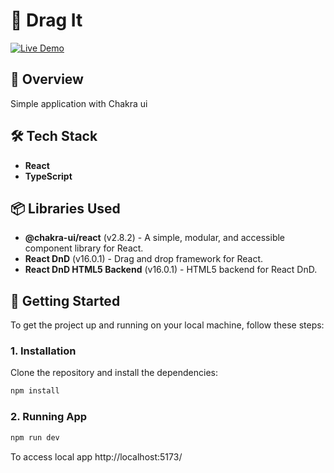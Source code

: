 # 🚀 Drag It

[![Live Demo](https://img.shields.io/badge/Demo-Live-brightgreen)](https://zania.vercel.app/)

## 🌟 Overview

Simple application with Chakra ui

## 🛠️ Tech Stack

- **React**
- **TypeScript**

## 📦 Libraries Used

- **@chakra-ui/react** (v2.8.2) - A simple, modular, and accessible component library for React.
- **React DnD** (v16.0.1) - Drag and drop framework for React.
- **React DnD HTML5 Backend** (v16.0.1) - HTML5 backend for React DnD.

## 🚀 Getting Started

To get the project up and running on your local machine, follow these steps:

### 1. Installation

Clone the repository and install the dependencies:

```bash
npm install
```

### 2. Running App

```bash
npm run dev
```

To access local app
http://localhost:5173/
